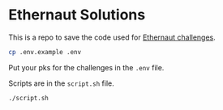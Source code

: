 # Ethernaut Solutions

This is a repo to save the code used for [Ethernaut challenges](https://ethernaut.openzeppelin.com/).

```sh
cp .env.example .env
```

Put your pks for the challenges in the `.env` file.

Scripts are in the `script.sh` file.

```sh
./script.sh
```
